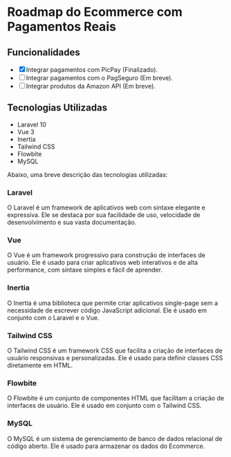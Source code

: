 <!DOCTYPE html>
<html>
  <head>
    <meta charset="UTF-8">
  </head>
  <body>
    <h1>Roadmap do Ecommerce com Pagamentos Reais</h1>
    <h2>Funcionalidades</h2>
    <ul>
      <li><input type="checkbox" checked>Integrar pagamentos com PicPay (Finalizado).</li>
      <li><input type="checkbox">Integrar pagamentos com o PagSeguro (Em breve).</li>
      <li><input type="checkbox">Integrar produtos da Amazon API (Em breve).</li>
    </ul>
    <h2>Tecnologias Utilizadas</h2>
    <ul>
      <li>Laravel 10</li>
      <li>Vue 3</li>
      <li>Inertia</li>
      <li>Tailwind CSS</li>
      <li>Flowbite</li>
      <li>MySQL</li>
    </ul>
    <p>Abaixo, uma breve descrição das tecnologias utilizadas:</p>
    <h3>Laravel</h3>
    <p>O Laravel é um framework de aplicativos web com sintaxe elegante e expressiva. Ele se destaca por sua facilidade de uso, velocidade de desenvolvimento e sua vasta documentação.</p>
    <h3>Vue</h3>
    <p>O Vue é um framework progressivo para construção de interfaces de usuário. Ele é usado para criar aplicativos web interativos e de alta performance, com sintaxe simples e fácil de aprender.</p>
    <h3>Inertia</h3>
    <p>O Inertia é uma biblioteca que permite criar aplicativos single-page sem a necessidade de escrever código JavaScript adicional. Ele é usado em conjunto com o Laravel e o Vue.</p>
    <h3>Tailwind CSS</h3>
    <p>O Tailwind CSS é um framework CSS que facilita a criação de interfaces de usuário responsivas e personalizadas. Ele é usado para definir classes CSS diretamente em HTML.</p>
    <h3>Flowbite</h3>
    <p>O Flowbite é um conjunto de componentes HTML que facilitam a criação de interfaces de usuário. Ele é usado em conjunto com o Tailwind CSS.</p>
    <h3>MySQL</h3>
    <p>O MySQL é um sistema de gerenciamento de banco de dados relacional de código aberto. Ele é usado para armazenar os dados do Ecommerce.</p>
  </body>
</html>